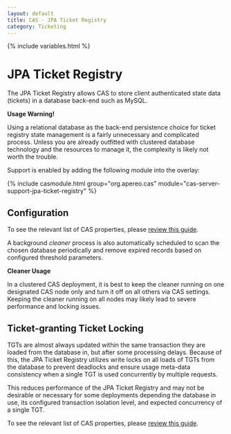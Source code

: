 ```yaml
---
layout: default
title: CAS - JPA Ticket Registry
category: Ticketing
---
```


{% include variables.html %}

# JPA Ticket Registry

The JPA Ticket Registry allows CAS to store client authenticated state
data (tickets) in a database back-end such as MySQL.

<div class="alert alert-warning"><strong>Usage Warning!</strong><p>Using a relational database as
the back-end persistence choice for ticket registry state management is a fairly unnecessary and complicated
process. Unless you are already outfitted with clustered database technology and the resources to manage it,
the complexity is likely not worth the trouble.</p></div>

Support is enabled by adding the following module into the overlay:

{% include casmodule.html group="org.apereo.cas" module="cas-server-support-jpa-ticket-registry" %}

## Configuration

To see the relevant list of CAS properties, please [review this guide](../configuration/Configuration-Properties.html#jpa-ticket-registry).

A background *cleaner* process is also automatically scheduled to scan the chosen database periodically and remove expired records based on configured threshold parameters.

<div class="alert alert-warning"><strong>Cleaner Usage</strong><p>In a clustered CAS deployment, it is best to keep the cleaner running on one designated CAS node only and turn it off on all others via CAS settings. Keeping the cleaner running on all nodes may likely lead to severe performance and locking issues.</p></div>

## Ticket-granting Ticket Locking

TGTs are almost always updated within the same transaction they are loaded from the database in, but
after some processing delays. Because of this, the JPA Ticket Registry utilizes write locks on all loads of
TGTs from the database to prevent deadlocks and ensure usage meta-data consistency when a single
TGT is used concurrently by multiple requests.

This reduces performance of the JPA Ticket Registry and may not be desirable or necessary for some deployments depending
the database in use, its configured transaction isolation level, and expected concurrency of a single
TGT.

To see the relevant list of CAS properties, please [review this guide](../configuration/Configuration-Properties.html#jpa-ticket-registry).
